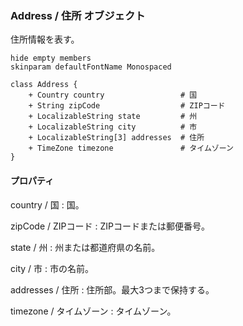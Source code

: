 ### Address / 住所 オブジェクト

住所情報を表す。

```plantuml
hide empty members
skinparam defaultFontName Monospaced

class Address {
    + Country country                 # 国
    + String zipCode                  # ZIPコード
    + LocalizableString state         # 州
    + LocalizableString city          # 市
    + LocalizableString[3] addresses  # 住所
    + TimeZone timezone               # タイムゾーン
}
```

#### プロパティ

country / 国
: 国。

zipCode / ZIPコード
: ZIPコードまたは郵便番号。

state / 州
: 州または都道府県の名前。

city / 市
: 市の名前。

addresses / 住所
: 住所部。最大3つまで保持する。

timezone / タイムゾーン
: タイムゾーン。
